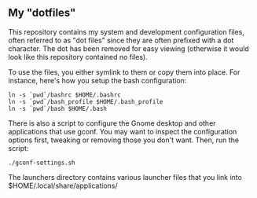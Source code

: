 My "dotfiles"
-------------

This repository contains my system and development configuration files, often referred to as "dot files" since they are often prefixed with a dot character. The dot has been removed for easy viewing (otherwise it would look like this repository contained no files).

To use the files, you either symlink to them or copy them into place. For instance, here's how you setup the bash configuration:

    ln -s `pwd`/bashrc $HOME/.bashrc
    ln -s `pwd`/bash_profile $HOME/.bash_profile
    ln -s `pwd`/bash $HOME/.bash
    
There is also a script to configure the Gnome desktop and other applications that use gconf. You may want to inspect the configuration options first, tweaking or removing those you don't want. Then, run the script:

    ./gconf-settings.sh

The launchers directory contains various launcher files that you link into $HOME/.local/share/applications/
